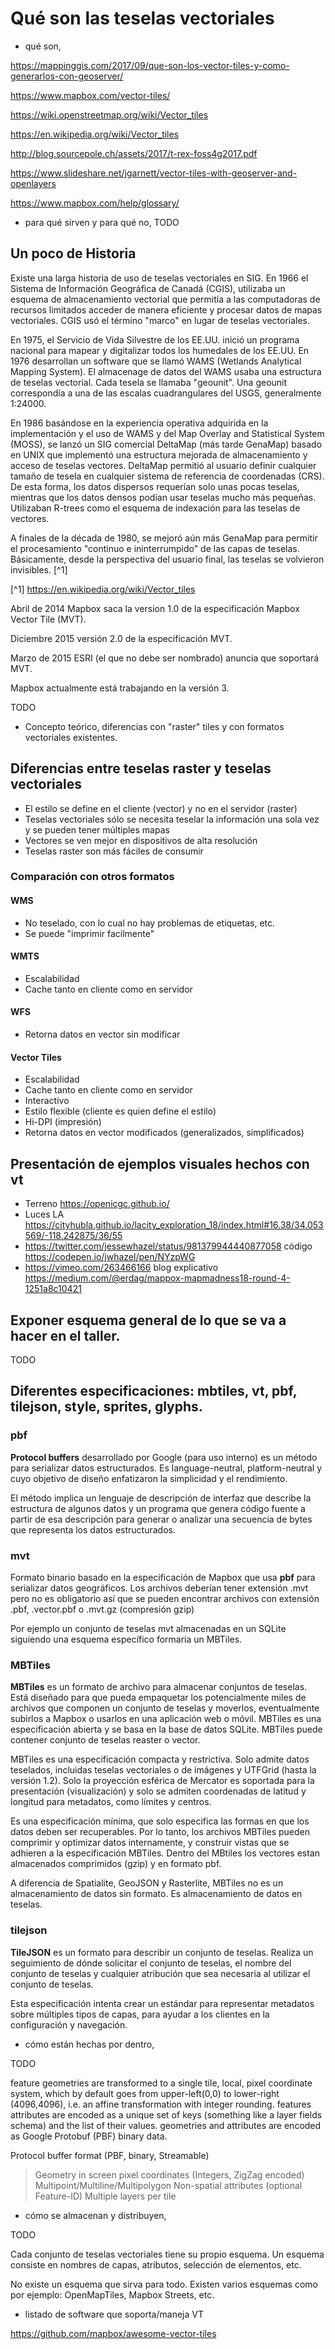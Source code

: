 # Qué son las teselas vectoriales

* qué son,

https://mappinggis.com/2017/09/que-son-los-vector-tiles-y-como-generarlos-con-geoserver/

https://www.mapbox.com/vector-tiles/

https://wiki.openstreetmap.org/wiki/Vector_tiles

https://en.wikipedia.org/wiki/Vector_tiles

http://blog.sourcepole.ch/assets/2017/t-rex-foss4g2017.pdf

https://www.slideshare.net/jgarnett/vector-tiles-with-geoserver-and-openlayers

https://www.mapbox.com/help/glossary/


* para qué sirven y para qué no,
TODO

## Un poco de Historia

Existe una larga historia de uso de teselas vectoriales en SIG. En 1966 el Sistema de Información Geográfica de Canadá (CGIS), utilizaba un esquema de almacenamiento vectorial que permitía a las computadoras de recursos limitados acceder de manera eficiente y procesar datos de mapas vectoriales. CGIS usó el término "marco" en lugar de teselas vectoriales.

En 1975, el Servicio de Vida Silvestre de los EE.UU. inició un programa nacional para mapear y digitalizar todos los humedales de los EE.UU. En 1976 desarrollan un software que se llamó WAMS (Wetlands Analytical Mapping System). El almacenage de datos del WAMS usaba una estructura de teselas vectorial. Cada tesela se llamaba "geounit". Una geounit correspondía a una de las escalas cuadrangulares del USGS, generalmente 1:24000.

En 1986 basándose en la experiencia operativa adquirida en la implementación y el uso de WAMS y del Map Overlay and Statistical System (MOSS), se lanzó un SIG comercial DeltaMap (más tarde GenaMap) basado en UNIX que implementó una estructura mejorada de almacenamiento y acceso de teselas vectores. DeltaMap permitió al usuario definir cualquier tamaño de tesela en cualquier sistema de referencia de coordenadas (CRS). De esta forma, los datos dispersos requerían solo unas pocas teselas, mientras que los datos densos podían usar teselas mucho más pequeñas. Utilizaban R-trees como el esquema de indexación para las teselas de vectores.

A finales de la década de 1980, se mejoró aún más GenaMap para permitir el procesamiento "continuo e ininterrumpido" de las capas de teselas. Básicamente, desde la perspectiva del usuario final, las teselas se volvieron invisibles. [^1]

[^1] https://en.wikipedia.org/wiki/Vector_tiles

Abril de 2014 Mapbox saca la version 1.0 de la especificación Mapbox Vector Tile (MVT).

Diciembre 2015 versión 2.0 de la especificación MVT.

Marzo de 2015 ESRI (el que no debe ser nombrado) anuncia que soportará MVT.

Mapbox actualmente está trabajando en la versión 3.


TODO

* Concepto teórico, diferencias con "raster" tiles y con formatos vectoriales existentes.

## Diferencias entre teselas raster y teselas vectoriales

* El estilo se define en el cliente (vector) y no en el servidor (raster)
* Teselas vectoriales sólo se necesita teselar la información una sola vez y se pueden tener múltiples mapas
* Vectores se ven mejor en dispositivos de alta resolución
* Teselas raster son más fáciles de consumir

### Comparación con otros formatos

#### WMS

* No teselado, con lo cual no hay problemas de etiquetas, etc.
* Se puede "imprimir facilmente"

#### WMTS

* Escalabilidad
* Cache tanto en cliente como en servidor

#### WFS

* Retorna datos en vector sin modificar

#### Vector Tiles

* Escalabilidad
* Cache tanto en cliente como en servidor
* Interactivo
* Estilo flexible (cliente es quien define el estilo)
* Hi-DPI (impresión)
* Retorna datos en vector modificados (generalizados, simplificados)

## Presentación de ejemplos visuales hechos con vt

* Terreno https://openicgc.github.io/
* Luces LA https://cityhubla.github.io/lacity_exploration_18/index.html#16.38/34.053569/-118.242875/36/55
* https://twitter.com/jessewhazel/status/981379944440877058 código https://codepen.io/jwhazel/pen/NYzpWG
* https://vimeo.com/263466166 blog explicativo https://medium.com/@erdag/mappox-mapmadness18-round-4-1251a8c10421


## Exponer esquema general de lo que se va a hacer en el taller.

TODO

## Diferentes especificaciones: mbtiles, vt, pbf, tilejson, style, sprites, glyphs.

### pbf

**Protocol buffers** desarrollado por Google (para uso interno) es un método para serializar datos estructurados. Es language-neutral, platform-neutral y cuyo objetivo de diseño enfatizaron la simplicidad y el rendimiento.

El método implica un lenguaje de descripción de interfaz que describe la estructura de algunos datos y un programa que genera código fuente a partir de esa descripción para generar o analizar una secuencia de bytes que representa los datos estructurados.

### mvt

Formato binario basado en la especificación de Mapbox que usa **pbf** para serializar datos geográficos. Los archivos deberían tener extensión .mvt pero no es obligatorio así que se pueden encontrar archivos con extensión .pbf, .vector.pbf o .mvt.gz (compresión gzip)

Por ejemplo un conjunto de teselas mvt almacenadas en un SQLite siguiendo una esquema específico formaría un MBTiles.

### MBTiles

**MBTiles** es un formato de archivo para almacenar conjuntos de teselas. Está diseñado para que pueda empaquetar los potencialmente miles de archivos que componen un conjunto de teselas y moverlos, eventualmente subirlos a Mapbox o usarlos en una aplicación web o móvil. MBTiles es una especificación abierta y se basa en la base de datos SQLite. MBTiles puede contener conjunto de teselas reaster o vector.

MBTiles es una especificación compacta y restrictiva. Solo admite datos teselados, incluidas teselas vectoriales o de imágenes y UTFGrid (hasta la versión 1.2). Solo la proyección esférica de Mercator es soportada para la presentación (visualización) y solo se admiten coordenadas de latitud y longitud para metadatos, como límites y centros.

Es una especificación mínima, que solo especifica las formas en que los datos deben ser recuperables. Por lo tanto, los archivos MBTiles pueden comprimir y optimizar datos internamente, y construir vistas que se adhieren a la especificación MBTiles. Dentro del MBtiles los vectores estan almacenados comprimidos (gzip) y en formato pbf.

A diferencia de Spatialite, GeoJSON y Rasterlite, MBTiles no es un almacenamiento de datos sin formato. Es almacenamiento de datos en teselas.

### tilejson

**TileJSON** es un formato para describir un conjunto de teselas. Realiza un seguimiento de dónde solicitar el conjunto de teselas, el nombre del conjunto de teselas y cualquier atribución que sea necesaria al utilizar el conjunto de teselas.

Esta especificación intenta crear un estándar para representar metadatos sobre múltiples tipos de capas, para ayudar a los clientes en la configuración y navegación.


* cómo están hechas por dentro,

TODO

feature geometries are transformed to a single tile, local, pixel coordinate system, which by default goes from upper-left(0,0) to lower-right (4096,4096), i.e. an affine transformation with integer rounding.
features attributes are encoded as a unique set of keys (something like a layer fields schema) and the list of their values.
geometries and attributes are encoded as Google Protobuf (PBF) binary data.


Protocol buffer format (PBF, binary,
Streamable)
> Geometry in screen pixel coordinates
(Integers, ZigZag encoded)
> Multipoint/Multiline/Multipolygon
> Non-spatial attributes (optional Feature-ID)
> Multiple layers per tile


* cómo se almacenan y distribuyen,

TODO

Cada conjunto de teselas vectoriales tiene su propio esquema. Un esquema consiste en nombres de capas, atributos, selección de elementos, etc.

No existe un esquema que sirva para todo. Existen varios esquemas como por ejemplo: OpenMapTiles, Mapbox Streets, etc.

* listado de software que soporta/maneja VT

https://github.com/mapbox/awesome-vector-tiles
